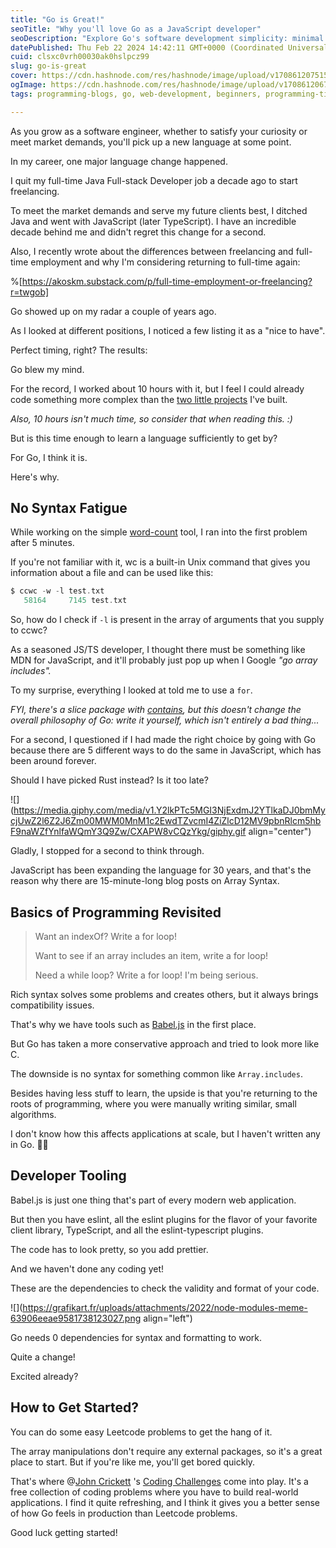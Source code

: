 ```yaml
---
title: "Go is Great!"
seoTitle: "Why you'll love Go as a JavaScript developer"
seoDescription: "Explore Go's software development simplicity: minimal syntax, robust tools, programming fundamentals. Improve skills through real-world coding challenges"
datePublished: Thu Feb 22 2024 14:42:11 GMT+0000 (Coordinated Universal Time)
cuid: clsxc0vrh00030ak0hslpcz99
slug: go-is-great
cover: https://cdn.hashnode.com/res/hashnode/image/upload/v1708612075158/e6b4c3f5-19b5-4c6c-8514-d10f9f7a721a.png
ogImage: https://cdn.hashnode.com/res/hashnode/image/upload/v1708612067405/aa044f0a-a942-4455-8905-933b68ab0030.png
tags: programming-blogs, go, web-development, beginners, programming-tips

---
```


As you grow as a software engineer, whether to satisfy your curiosity or meet market demands, you'll pick up a new language at some point.

In my career, one major language change happened.

I quit my full-time Java Full-stack Developer job a decade ago to start freelancing.

To meet the market demands and serve my future clients best, I ditched Java and went with JavaScript (later TypeScript). I have an incredible decade behind me and didn't regret this change for a second.

Also, I recently wrote about the differences between freelancing and full-time employment and why I'm considering returning to full-time again:

%[https://akoskm.substack.com/p/full-time-employment-or-freelancing?r=twgob] 

Go showed up on my radar a couple of years ago.

As I looked at different positions, I noticed a few listing it as a "nice to have".

Perfect timing, right? The results:

Go blew my mind.

For the record, I worked about 10 hours with it, but I feel I could already code something more complex than the [two little projects](https://github.com/akoskm?tab=repositories&q=&type=&language=go&sort=) I've built.

*Also, 10 hours isn't much time, so consider that when reading this. :)*

But is this time enough to learn a language sufficiently to get by?

For Go, I think it is.

Here's why.

## No Syntax Fatigue

While working on the simple [word-count](https://github.com/akoskm/ccwc) tool, I ran into the first problem after 5 minutes.

If you're not familiar with it, wc is a built-in Unix command that gives you information about a file and can be used like this:

```php
$ ccwc -w -l test.txt
   58164     7145 test.txt
```

So, how do I check if `-l` is present in the array of arguments that you supply to ccwc?

As a seasoned JS/TS developer, I thought there must be something like MDN for JavaScript, and it'll probably just pop up when I Google *"go array includes".*

To my surprise, everything I looked at told me to use a `for`.

*FYI, there's a slice package with* [*contains*](https://pkg.go.dev/slices)*, but this doesn't change the overall philosophy of Go: write it yourself, which isn't entirely a bad thing...*

For a second, I questioned if I had made the right choice by going with Go because there are 5 different ways to do the same in JavaScript, which has been around forever.

Should I have picked Rust instead? Is it too late?

![](https://media.giphy.com/media/v1.Y2lkPTc5MGI3NjExdmJ2YTlkaDJ0bmMycjUwZ2l6Z2J6Zm00MWM0MnM1c2EwdTZvcmI4ZiZlcD12MV9pbnRlcm5hbF9naWZfYnlfaWQmY3Q9Zw/CXAPW8vCQzYkg/giphy.gif align="center")

Gladly, I stopped for a second to think through.

JavaScript has been expanding the language for 30 years, and that's the reason why there are 15-minute-long blog posts on Array Syntax.

## Basics of Programming Revisited

> Want an indexOf? Write a for loop!
> 
> Want to see if an array includes an item, write a for loop!
> 
> Need a while loop? Write a for loop! I'm being serious.

Rich syntax solves some problems and creates others, but it always brings compatibility issues.

That's why we have tools such as [Babel.js](https://babeljs.io/) in the first place.

But Go has taken a more conservative approach and tried to look more like C.

The downside is no syntax for something common like `Array.includes`.

Besides having less stuff to learn, the upside is that you're returning to the roots of programming, where you were manually writing similar, small algorithms.

I don't know how this affects applications at scale, but I haven't written any in Go. 🤷‍♂️

## Developer Tooling

Babel.js is just one thing that's part of every modern web application.

But then you have eslint, all the eslint plugins for the flavor of your favorite client library, TypeScript, and all the eslint-typescript plugins.

The code has to look pretty, so you add prettier.

And we haven't done any coding yet!

These are the dependencies to check the validity and format of your code.

![](https://grafikart.fr/uploads/attachments/2022/node-modules-meme-63906eeae9581738123027.png align="left")

Go needs 0 dependencies for syntax and formatting to work.

Quite a change!

Excited already?

## How to Get Started?

You can do some easy Leetcode problems to get the hang of it.

The array manipulations don't require any external packages, so it's a great place to start. But if you're like me, you'll get bored quickly.

That's where @[John Crickett](@JohnCrickett) 's [Coding Challenges](https://codingchallenges.fyi/) come into play. It's a free collection of coding problems where you have to build real-world applications. I find it quite refreshing, and I think it gives you a better sense of how Go feels in production than Leetcode problems.

Good luck getting started!